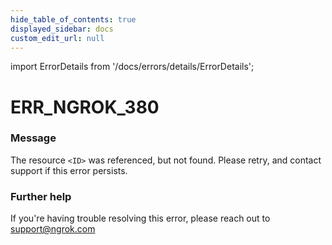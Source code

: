 ```yaml
---
hide_table_of_contents: true
displayed_sidebar: docs
custom_edit_url: null
---
```


import ErrorDetails from '/docs/errors/details/ErrorDetails';

# ERR_NGROK_380

### Message
The resource `<ID>` was referenced, but not found. Please retry, and contact support if this error persists.

### Further help
If you're having trouble resolving this error, please reach out to [support@ngrok.com](mailto:support@ngrok.com?subject=Help%20with%20ERR_NGROK_380)

<ErrorDetails error='err_ngrok_380' />
